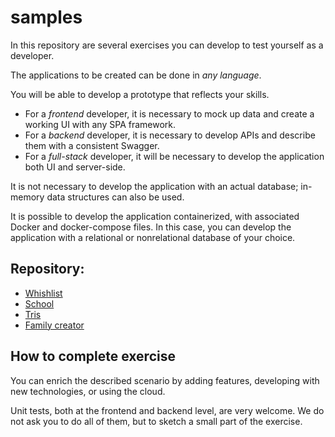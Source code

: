 # samples

In this repository are several exercises you can develop to test yourself as a developer.

The applications to be created can be done in _any language_.

You will be able to develop a prototype that reflects your skills.

- For a *frontend* developer, it is necessary to mock up data and create a working UI with any SPA framework.
- For a *backend* developer, it is necessary to develop APIs and describe them with a consistent Swagger.
- For a *full-stack* developer, it will be necessary to develop the application both UI and server-side.

It is not necessary to develop the application with an actual database; in-memory data structures can also be used.

It is possible to develop the application containerized, with associated Docker and docker-compose files. In this case, you can develop the application with a relational or nonrelational database of your choice.

## Repository:
- [Whishlist](whishlist/whishlist.md)
- [School](school/school.md)
- [Tris](tris/tris.md)
- [Family creator](family/family-creator.md)

## How to complete exercise
You can enrich the described scenario by adding features, developing with new technologies, or using the cloud.

Unit tests, both at the frontend and backend level, are very welcome. We do not ask you to do all of them, but to sketch a small part of the exercise.
